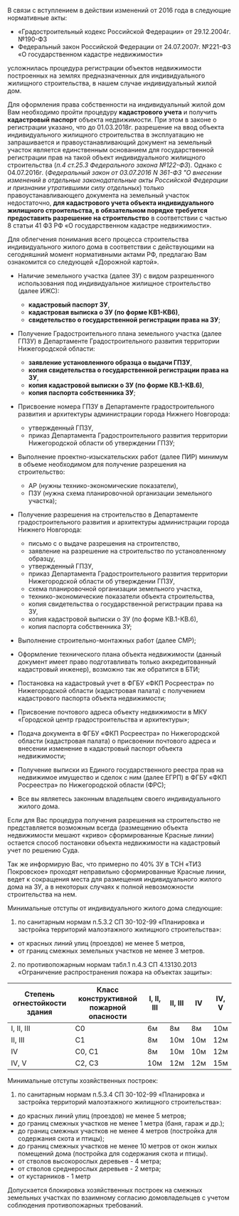 В связи с вступлением в действии изменений от 2016 года в следующие нормативные акты:
- «Градостроительный кодекс Российской Федерации» от 29.12.2004г. №190-ФЗ
- Федеральный закон Российской Федерации от 24.07.2007г. №221-ФЗ «О государственном кадастре недвижимости» 

усложнилась процедура регистрации объектов недвижимости построенных на землях предназначенных для индивидуального жилищного строительства, в нашем случае индивидуальный жилой дом.
 
Для оформления права собственности на индивидуальный жилой дом Вам необходимо пройти процедуру **кадастрового учета** и получить **кадастровый паспорт** объекта недвижимости. При этом в законе о регистрации указано, что до 01.03.2018г. разрешение на ввод объекта индивидуального жилищного строительства в эксплуатацию не запрашивается и правоустанавливающий документ на земельный участок является единственным основанием для государственной регистрации прав на такой объект индивидуального жилищного строительства (*п.4 ст.25.3 Федерального закона №122-ФЗ*).
Однако с 04.07.2016г. (*Федеральный закон от 03.07.2016 N 361-ФЗ "О внесении изменений в отдельные законодательные акты Российской Федерации и признании утратившими силу отдельных*) только правоустанавливающего документа на земельный участок недостаточно, **для кадастрового учета объекта индивидуального жилищного строительства, в обязательном порядке требуется предоставить разрешение на строительство** в соответствии с частью 8 статьи 41 ФЗ РФ «О государственном кадастре недвижимости».
 
Для облегчения понимания всего процесса строительства индивидуального жилого дома в соответствии с действующими на сегодняшний момент нормативными актами РФ, предлагаю Вам ознакомится со следующей «Дорожной картой».
 
- Наличие земельного участка (далее ЗУ) с видом разрешенного использования под индивидуальное жилищное строительство (далее ИЖС):
  * **кадастровый паспорт ЗУ**,
  * **кадастровая выписка о ЗУ (по форме КВ1-КВ6)**,
  * **свидетельство о государственной регистрации права на ЗУ**;

- Получение Градостроительного плана земельного участка (далее ГПЗУ) в Департаменте Градостроительного развития территории Нижегородской области:
  * **заявление установленного образца о выдачи ГПЗУ**,
  * **копия свидетельства о государственной регистрации права на ЗУ**,
  * **копия кадастровой выписки о ЗУ (по форме КВ.1-КВ.6)**,
  * **копия паспорта собственника ЗУ**;

- Присвоение номера ГПЗУ в Департаменте градостроительного развития и архитектуры администрации города Нижнего Новгорода:
  * утвержденный ГПЗУ,
  * приказ Департамента Градостроительного развития территории Нижегородской области об утверждении ГПЗУ;

- Выполнение проектно-изыскательских работ (далее ПИР) минимум в объеме необходимом для получение разрешения на строительство:
  * АР (нужны технико-экономические показатели),
  * ПЗУ (нужна схема планировочной организации земельного участка);
- Получение разрешения на строительство в Департаменте градостроительного развития и архитектуры администрации города Нижнего Новгорода:
  * письмо с  о выдаче разрешения на строителство,
  * заявление на разрешение на строительство по установленному образцу,
  * утвержденный ГПЗУ,
  * приказ Департамента Градостроительного развития территории Нижегородской области об утверждении ГПЗУ,
  * схема планировочной организации земельного участка,
  * технико-экономические показатели объекта строительства,
  * копия свидетельства о государственной регистрации права на ЗУ,
  * копия кадастровой выписки о ЗУ (по форме КВ.1-КВ.6),
  * копия паспорта собственника ЗУ;

 - Выполнение строительно-монтажных работ (далее СМР);
 
 - Оформление технического плана объекта недвижимости (данный документ имеет право подготавливать только аккредитованный кадастровый инженер), возможно так же обратится в БТИ;
 
 - Постановка на кадастровый учет в ФГБУ «ФКП Росреестра» по Нижегородской области (кадастровая палата) с получением кадастрового паспорта объекта недвижимости;

 - Присвоение почтового адреса объекту недвижимости в МКУ «Городской центр градостроительства и архитектуры»;
 
 - Подача документа в ФГБУ «ФКП Росреестра» по Нижегородской области (кадастровая палата) о присвоении почтового адреса и внесении изменение в кадастровый паспорт объекта недвижимости;
 - Получение выписки из Единого государственного реестра прав на недвижимое имущество и сделок с ним (далее ЕГРП) в ФГБУ «ФКП Росреестра» по Нижегородской области (ФРС);
 - Все вы являетесь законным владельцем своего индивидуального жилого дома.
 
Если для Вас процедура получения разрешения на строительство не представляется возможным всегда (размещению объекта недвижимости мешают «криво» сформированные Красные линии) остается способ постановки объекта недвижимости на кадастровый учет по решению Суда.
 
Так же информирую Вас, что примерно по 40% ЗУ в ТСН «ТИЗ Покровское» проходят неправильно сформированные Красные линии, ведет к сокращения места для размещения индивидуального жилого дома на ЗУ, а в некоторых случаях к полной невозможности строительства на нем.
 
Минимальные отступы от индивидуального жилого дома следующие:
1.    по санитарным нормам п.5.3.2 СП 30-102-99 «Планировка и застройка территорий малоэтажного жилищного строительства»:
   * от красных линий улиц (проездов) не менее 5 метров,
   * от границ смежных земельных участков не менее 3 метров.
2.  по противопожарным нормам табл.1 п.4.3 СП 4.13130.2013 «Ограничение распространения пожара на объектах защиты»:

Степень огнестойкости здания | Класс конструктивной пожарной опасности | I, II, III	| II, III	| IV	| IV, V
--- | --- | -- | -- | -- | --
I, II, III | С0 | 6м| 8м | 8м | 10м
II, III | C1 | 8м | 10м | 10м | 12м
IV | C0, C1 | 8м | 10м | 10м | 12м
IV, V |	С2, С3 |	10м |	12м	| 12м |	15м


Минимальные отступы хозяйственных построек:
1.  по санитарным нормам п.5.3.4 СП 30-102-99 «Планировка и застройка территорий малоэтажного жилищного строительства»:
   * до красных линий улиц (проездов) не менее 5 метров;
   * до границ смежных участков не менее 1 метра (баня, гараж и др.);
   * до границ смежных участков не менее 4 метров (постройка для содержания скота и птицы);
   * до границ смежных участков не менее 10 метров от окон жилых помещений дома (постройка для содержания скота и птицы).
   * от стволов высокорослых деревьев - 4 метра;
   * от стволов среднерослых деревьев - 2 метра;
   * от кустарников - 1 метр

Допускается блокировка хозяйственных построек на смежных земельных участках по взаимному согласию домовладельцев с учетом соблюдения противопожарных требований.
